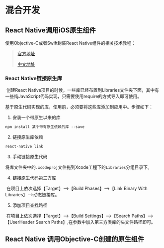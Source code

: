 # 混合开发

## React Native调用iOS原生组件

使用Objective-C或者Swift封装React Native组件的相关技术教程：

> [官方地址](http://facebook.github.io/react-native/docs/native-components-ios.html)
>
> [中文地址](http://reactnative.cn/docs/0.46/native-component-ios.html#content)

### React Native链接原生库

​          创建React Native项目的时候，一些库已经布置到Libraries文件夹下面，其中有一些纯JavaScript代码实现，只需要使用require的方式导入即可使用。

​          基于原生代码实现的库，使用前，必须要将这些库添加到应用中。步骤如下：

1. 安装一个带原生以来的库

```js
npm install 某个带有原生依赖的库 --save
```

2. 链接原生库依赖

```js
react-native link
```

3. 手动链接原生代码

​      将库文件夹中的`.xcodeproj`文件拖到Xcode工程下的`Libraries`分组目录下。

4. 链接原生代码第三方库

​      在项目上依次选择【Target】—>【Build Phases】—>【Link Binary With Libraries】—>动态链接库。

5. 添加项目查找路径

​      在项目上依次选择【Target】—>【Build Settings】—>【Search Paths】—>【UserHeader Search Paths】,在参数中加入第三方类库的头文件路径即可。

## React Native 调用Objective-C创建的原生组件

